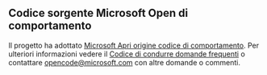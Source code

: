## Codice sorgente Microsoft Open di comportamento
Il progetto ha adottato [Microsoft Apri origine codice di comportamento](https://opensource.microsoft.com/codeofconduct/).
Per ulteriori informazioni vedere il [Codice di condurre domande frequenti](https://opensource.microsoft.com/codeofconduct/faq/) o contattare [opencode@microsoft.com](mailto:opencode@microsoft.com) con altre domande o commenti.